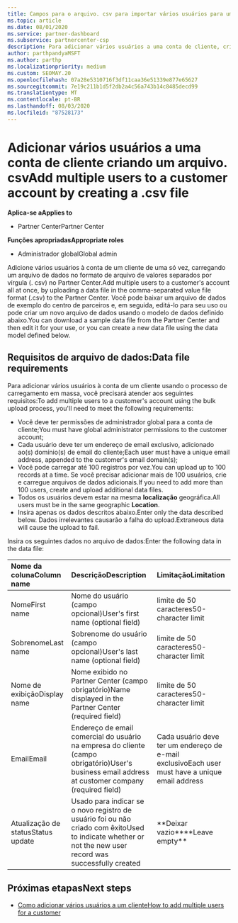```yaml
---
title: Campos para o arquivo. csv para importar vários usuários para uma conta de cliente
ms.topic: article
ms.date: 08/01/2020
ms.service: partner-dashboard
ms.subservice: partnercenter-csp
description: Para adicionar vários usuários a uma conta de cliente, crie um arquivo de valores separados por vírgulas (. csv) com os campos apropriados.
author: parthpandyaMSFT
ms.author: parthp
ms.localizationpriority: medium
ms.custom: SEOMAY.20
ms.openlocfilehash: 07a28e5310716f3df11caa36e51339e877e65627
ms.sourcegitcommit: 7e19c211b1d5f2db2a4c56a743b14c8485decd99
ms.translationtype: MT
ms.contentlocale: pt-BR
ms.lasthandoff: 08/03/2020
ms.locfileid: "87528173"
---
```

# <a name="add-multiple-users-to-a-customer-account-by-creating-a-csv-file"></a><span data-ttu-id="40d26-103">Adicionar vários usuários a uma conta de cliente criando um arquivo. csv</span><span class="sxs-lookup"><span data-stu-id="40d26-103">Add multiple users to a customer account by creating a .csv file</span></span>

<span data-ttu-id="40d26-104">**Aplica-se a**</span><span class="sxs-lookup"><span data-stu-id="40d26-104">**Applies to**</span></span>

- <span data-ttu-id="40d26-105">Partner Center</span><span class="sxs-lookup"><span data-stu-id="40d26-105">Partner Center</span></span>

<span data-ttu-id="40d26-106">**Funções apropriadas**</span><span class="sxs-lookup"><span data-stu-id="40d26-106">**Appropriate roles**</span></span>

- <span data-ttu-id="40d26-107">Administrador global</span><span class="sxs-lookup"><span data-stu-id="40d26-107">Global admin</span></span>

<span data-ttu-id="40d26-108">Adicione vários usuários à conta de um cliente de uma só vez, carregando um arquivo de dados no formato de arquivo de valores separados por vírgula (. csv) no Partner Center.</span><span class="sxs-lookup"><span data-stu-id="40d26-108">Add multiple users to a customer's account all at once, by uploading a data file in the comma-separated value file format (.csv) to the Partner Center.</span></span> <span data-ttu-id="40d26-109">Você pode baixar um arquivo de dados de exemplo do centro de parceiros e, em seguida, editá-lo para seu uso ou pode criar um novo arquivo de dados usando o modelo de dados definido abaixo.</span><span class="sxs-lookup"><span data-stu-id="40d26-109">You can download a sample data file from the Partner Center and then edit it for your use, or you can create a new data file using the data model defined below.</span></span>

## <a name="data-file-requirements"></a><a href="" id="creatingtheimportcsvfile"></a><span data-ttu-id="40d26-110">Requisitos de arquivo de dados:</span><span class="sxs-lookup"><span data-stu-id="40d26-110">Data file requirements</span></span>

<span data-ttu-id="40d26-111">Para adicionar vários usuários à conta de um cliente usando o processo de carregamento em massa, você precisará atender aos seguintes requisitos:</span><span class="sxs-lookup"><span data-stu-id="40d26-111">To add multiple users to a customer's account using the bulk upload process, you'll need to meet the following requirements:</span></span>

- <span data-ttu-id="40d26-112">Você deve ter permissões de administrador global para a conta de cliente;</span><span class="sxs-lookup"><span data-stu-id="40d26-112">You must have global administrator permissions to the customer account;</span></span>
- <span data-ttu-id="40d26-113">Cada usuário deve ter um endereço de email exclusivo, adicionado ao(s) domínio(s) de email do cliente;</span><span class="sxs-lookup"><span data-stu-id="40d26-113">Each user must have a unique email address, appended to the customer's email domain(s);</span></span>
- <span data-ttu-id="40d26-114">Você pode carregar até 100 registros por vez.</span><span class="sxs-lookup"><span data-stu-id="40d26-114">You can upload up to 100 records at a time.</span></span> <span data-ttu-id="40d26-115">Se você precisar adicionar mais de 100 usuários, crie e carregue arquivos de dados adicionais.</span><span class="sxs-lookup"><span data-stu-id="40d26-115">If you need to add more than 100 users, create and upload additional data files.</span></span>
- <span data-ttu-id="40d26-116">Todos os usuários devem estar na mesma **localização** geográfica.</span><span class="sxs-lookup"><span data-stu-id="40d26-116">All users must be in the same geographic **Location**.</span></span>
- <span data-ttu-id="40d26-117">Insira apenas os dados descritos abaixo.</span><span class="sxs-lookup"><span data-stu-id="40d26-117">Enter only the data described below.</span></span> <span data-ttu-id="40d26-118">Dados irrelevantes causarão a falha do upload.</span><span class="sxs-lookup"><span data-stu-id="40d26-118">Extraneous data will cause the upload to fail.</span></span>

<span data-ttu-id="40d26-119">Insira os seguintes dados no arquivo de dados:</span><span class="sxs-lookup"><span data-stu-id="40d26-119">Enter the following data in the data file:</span></span>

| <span data-ttu-id="40d26-120">**Nome da coluna**</span><span class="sxs-lookup"><span data-stu-id="40d26-120">**Column name**</span></span> | <span data-ttu-id="40d26-121">**Descrição**</span><span class="sxs-lookup"><span data-stu-id="40d26-121">**Description**</span></span>  | <span data-ttu-id="40d26-122">**Limitação**</span><span class="sxs-lookup"><span data-stu-id="40d26-122">**Limitation**</span></span>  |
|:-------- |:------  |:----- |
| <span data-ttu-id="40d26-123">Nome</span><span class="sxs-lookup"><span data-stu-id="40d26-123">First name</span></span>  | <span data-ttu-id="40d26-124">Nome do usuário (campo opcional)</span><span class="sxs-lookup"><span data-stu-id="40d26-124">User's first name (optional field)</span></span>  | <span data-ttu-id="40d26-125">limite de 50 caracteres</span><span class="sxs-lookup"><span data-stu-id="40d26-125">50-character limit</span></span>  |
| <span data-ttu-id="40d26-126">Sobrenome</span><span class="sxs-lookup"><span data-stu-id="40d26-126">Last name</span></span>  | <span data-ttu-id="40d26-127">Sobrenome do usuário (campo opcional)</span><span class="sxs-lookup"><span data-stu-id="40d26-127">User's last name (optional field)</span></span>  | <span data-ttu-id="40d26-128">limite de 50 caracteres</span><span class="sxs-lookup"><span data-stu-id="40d26-128">50-character limit</span></span>  |
| <span data-ttu-id="40d26-129">Nome de exibição</span><span class="sxs-lookup"><span data-stu-id="40d26-129">Display name</span></span>    | <span data-ttu-id="40d26-130">Nome exibido no Partner Center (campo obrigatório)</span><span class="sxs-lookup"><span data-stu-id="40d26-130">Name displayed in the Partner Center (required field)</span></span>                            | <span data-ttu-id="40d26-131">limite de 50 caracteres</span><span class="sxs-lookup"><span data-stu-id="40d26-131">50-character limit</span></span>                         |
| <span data-ttu-id="40d26-132">Email</span><span class="sxs-lookup"><span data-stu-id="40d26-132">Email</span></span>   | <span data-ttu-id="40d26-133">Endereço de email comercial do usuário na empresa do cliente (campo obrigatório)</span><span class="sxs-lookup"><span data-stu-id="40d26-133">User's business email address at customer company (required field)</span></span>           | <span data-ttu-id="40d26-134">Cada usuário deve ter um endereço de e-mail exclusivo</span><span class="sxs-lookup"><span data-stu-id="40d26-134">Each user must have a unique email address</span></span> |
| <span data-ttu-id="40d26-135">Atualização de status</span><span class="sxs-lookup"><span data-stu-id="40d26-135">Status update</span></span>   | <span data-ttu-id="40d26-136">Usado para indicar se o novo registro de usuário foi ou não criado com êxito</span><span class="sxs-lookup"><span data-stu-id="40d26-136">Used to indicate whether or not the new user record was successfully created</span></span> | <span data-ttu-id="40d26-137">\*\*Deixar vazio\*\*</span><span class="sxs-lookup"><span data-stu-id="40d26-137">\*\*Leave empty\*\*</span></span>                        |

## <a name="next-steps"></a><span data-ttu-id="40d26-138">Próximas etapas</span><span class="sxs-lookup"><span data-stu-id="40d26-138">Next steps</span></span>

- [<span data-ttu-id="40d26-139">Como adicionar vários usuários a um cliente</span><span class="sxs-lookup"><span data-stu-id="40d26-139">How to add multiple users for a customer</span></span>](adding-multiple-users-to-a-customer-account.md)